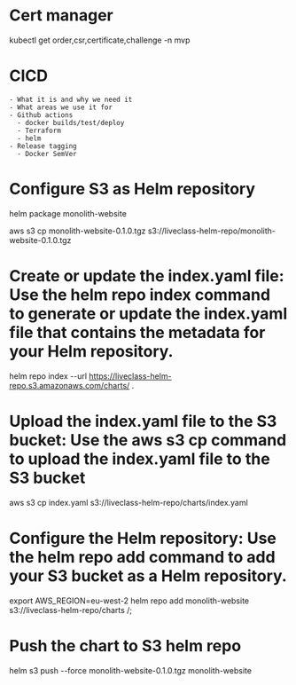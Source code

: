 # Cert manager 
kubectl get order,csr,certificate,challenge -n mvp


# CICD
    - What it is and why we need it
    - What areas we use it for
    - Github actions
      - docker builds/test/deploy
      - Terraform
      - helm
    - Release tagging
      - Docker SemVer

# Configure S3 as Helm repository

helm package monolith-website

aws s3 cp monolith-website-0.1.0.tgz s3://liveclass-helm-repo/monolith-website-0.1.0.tgz

# Create or update the index.yaml file: Use the helm repo index command to generate or update the index.yaml file that contains the metadata for your Helm repository.

helm repo index --url https://liveclass-helm-repo.s3.amazonaws.com/charts/ .


# Upload the index.yaml file to the S3 bucket: Use the aws s3 cp command to upload the index.yaml file to the S3 bucket

aws s3 cp index.yaml s3://liveclass-helm-repo/charts/index.yaml

# Configure the Helm repository: Use the helm repo add command to add your S3 bucket as a Helm repository.
export AWS_REGION=eu-west-2
helm repo add monolith-website s3://liveclass-helm-repo/charts
/;
# Push the chart to S3 helm repo
helm s3 push --force monolith-website-0.1.0.tgz monolith-website

